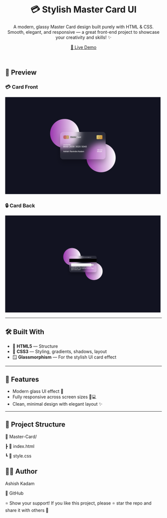 <h1 align="center">💳 Stylish Master Card UI</h1>

<p align="center">
  A modern, glassy Master Card design built purely with HTML & CSS. <br>
  Smooth, elegant, and responsive — a great front-end project to showcase your creativity and skills! ✨
</p>

<p align="center">
  <a href="https://ashishkadam03.github.io/Master-Card/" target="_blank">🚀 Live Demo</a>
</p>

<br>

## 📸 Preview

### 💳 Card Front
<img src="images/ashishkadam03.github.io_Master-Card_(Nest Hub Max).png" alt="Master Card Front" width="500"/>

### 🔒 Card Back
<img src="images/ashishkadam03.github.io_Master-Card_(Nest Hub Max) (1).png" alt="Master Card Back" width="500"/>


---

## 🛠️ Built With

- 🧱 **HTML5** — Structure
- 🎨 **CSS3** — Styling, gradients, shadows, layout
- 🪟 **Glassmorphism** — For the stylish UI card effect

---

## 🔧 Features

- Modern glass UI effect 💠
- Fully responsive across screen sizes 📱💻
- Clean, minimal design with elegant layout ✨

---

## 📂 Project Structure
📁 Master-Card/

┣ 📄 index.html

┗ 📄 style.css

## 🙋‍♂️ Author
Ashish Kadam

🔗 GitHub

⭐ Show your support!
If you like this project, please ⭐ star the repo and share it with others 💖

